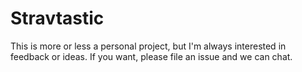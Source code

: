 # Stravtastic

This is more or less a personal project, but I'm always interested in feedback or ideas. If you want, please file an issue and we can chat.

